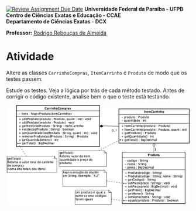 [![Review Assignment Due Date](https://classroom.github.com/assets/deadline-readme-button-24ddc0f5d75046c5622901739e7c5dd533143b0c8e959d652212380cedb1ea36.svg)](https://classroom.github.com/a/ENUIRjOl)
**Universidade Federal da Paraíba - UFPB** \
**Centro de Ciências Exatas e Educação - CCAE** \
**Departamento de Ciências Exatas - DCX**

**Professor:** [Rodrigo Rebouças de Almeida](http://rodrigor.dcx.ufpb.br)

# Atividade 

Altere as classes `CarrinhoCompras`, `ItemCarrinho` e `Produto` de modo que os testes passem.

Estude os testes. Veja a lógica por trás de cada método testado. Antes de corrigir o código existente, analise bem o que o teste está testando.

![diagrama.png](diagrama.png)